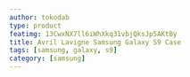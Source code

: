 ```yaml
---
author: tokodab
type: product
featimg: 13CwxNX7ll6iWhXkq31vbjQksJp5AKtBy
title: Avril Lavigne Samsung Galaxy S9 Case
tags: [samsung, galaxy, s9]
category: [samsung]
---
```

